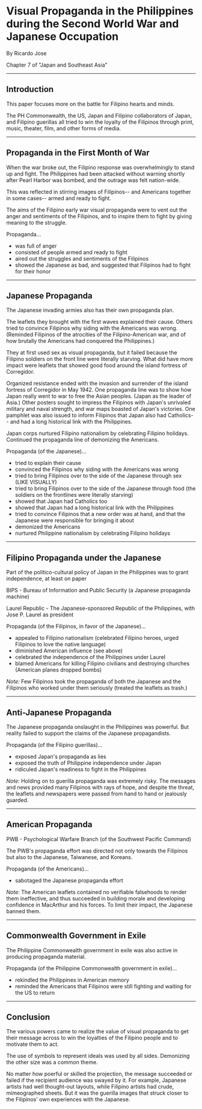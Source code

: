 # Visual Propaganda in the Philippines during the Second World War and Japanese Occupation

By Ricardo Jose

Chapter 7 of "Japan and Southeast Asia"

---

## Introduction

This paper focuses more on the battle for Filipino hearts and minds.

The PH Commonwealth, the US, Japan and Filipino collaborators of Japan, and Filipino guerillas all tried to win the loyalty of the Filipinos through print, music, theater, film, and other forms of media.

---

## Propaganda in the First Month of War

When the war broke out, the Filipino response was overwhelmingly to stand up and fight. The Philippines had been attacked without warning shortly after Pearl Harbor was bombed, and the outrage was felt nation-wide.

This was reflected in stirring images of Filipinos-- and Americans together in some cases-- armed and ready to fight.

The aims of the Filipino early war visual propaganda were to vent out the anger and sentiments of the Filipinos, and to inspire them to fight by giving meaning to the struggle.

Propaganda...

- was full of anger
- consisted of people armed and ready to fight
- aired out the struggles and sentiments of the Filipinos
- showed the Japanese as bad, and suggested that Filipinos had to fight for their honor

---

## Japanese Propaganda

The Japanese invading armies also has their own propaganda plan.

The leaflets they brought with the first waves explained their cause. Others tried to convince Filipinos why siding with the Americans was wrong. (Reminded Filipinos of the atrocities of the Filipino-American war, and of how brutally the Americans had conquered the Philippines.)

They at first used sex as visual propaganda, but it failed because the Filipino soldiers on the front line were literally starving. What did have more impact were leaflets that showed good food around the island fortress of Corregidor.

Organized resistance ended with the invasion and surrender of the island fortress of Corregidor in May 1942. One propaganda line was to show how Japan really went to war to free the Asian peoples. (Japan as the leader of Asia.) Other posters sought to impress the Filipinos with Japan's unrivaled military and naval strength, and war maps boasted of Japan's victories. One pamphlet was also issued to inform Filipinos that Japan also had Catholics-- and had a long historical link with the Philippines.

Japan corps nurtured Filipino nationalism by celebrating Filipino holidays. Continued the propaganda line of demonizing the Americans.

Propaganda (of the Japanese)...

- tried to explain their cause
- convinced the Filipinos why siding with the Americans was wrong
- tried to bring Filipinos over to the side of the Japanese through sex (LIKE VISUALLY)
- tried to bring Filipinos over to the side of the Japanese through food (the soldiers on the frontlines were literally starving)
- showed that Japan had Catholics too
- showed that Japan had a long historical link with the Philippines
- tried to convince Filipinos that a new order was at hand, and that the Japanese were responsible for bringing it about
- demonized the Americans
- nurtured Philippine nationalism by celebrating Filipino holidays

---

## Filipino Propaganda under the Japanese

Part of the politico-cultural policy of Japan in the Philippines was to grant independence, at least on paper

BIPS - Bureau of Information and Public Security (a Japanese propaganda machine)

Laurel Republic - The Japanese-sponsored Republic of the Philippines, with Jose P. Laurel as president

Propaganda (of the Filipinos, in favor of the Japanese)...

- appealed to Filipino nationalism (celebrated Filipino heroes, urged Filipinos to love the native language)
- diminished American influence (see above)
- celebrated the independence of the Philippines under Laurel
- blamed Americans for killing Filipino civilians and destroying churches (American planes dropped bombs)

*Note:* Few Filipinos took the propaganda of both the Japanese and the Filipinos who worked under them seriously (treated the leaflets as trash.)

---

## Anti-Japanese Propaganda

The Japanese propaganda onslaught in the Philippines was powerful. But reality failed to support the claims of the Japanese propagandists.

Propaganda (of the Filipino guerillas)...

- exposed Japan's propaganda as lies
- exposed the truth of Philippine independence under Japan
- ridiculed Japan's readiness to fight in the Philippines

*Note:* Holding on to guerilla propaganda was extremely risky. The messages and news provided many Filipinos with rays of hope, and despite the threat, the leaflets and newspapers were passed from hand to hand or jealously guarded.

---

## American Propaganda

PWB - Psychological Warfare Branch (of the Southwest Pacific Command)

The PWB's propaganda effort was directed not only towards the Filipinos but also to the Japanese, Taiwanese, and Koreans.

Propaganda (of the Americans)...

- sabotaged the Japanese propaganda effort

*Note:* The American leaflets contained no verifiable falsehoods to render them ineffective, and thus succeeded in building morale and developing confidence in MacArthur and his forces. To limit their impact, the Japanese banned them.

---

## Commonwealth Government in Exile

The Philippine Commonwealth government in exile was also active in producing propaganda material.

Propaganda (of the Philippine Commonwealth government in exile)...

- rekindled the Philippines in American memory
- reminded the Americans that Filipinos were still fighting and waiting for the US to return

---

## Conclusion

The various powers came to realize the value of visual propaganda to get their message across to win the loyalties of the Filipino people and to motivate them to act.

The use of symbols to represent ideals was used by all sides. Demonizing the other size was a common theme.

No matter how poerful or skilled the projection, the message succeeded or failed if the recipient audience was swayed by it. For example, Japanese artists had well thought-out layouts, while Filipino artists had crude, mimeographed sheets. But it was the guerilla images that struck closer to the Filipinos' own experiences with the Japanese.